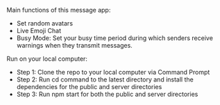 Main functions of this message app:
- Set random avatars
- Live Emoji Chat
- Busy Mode: Set your busy time period during which senders receive warnings when they transmit messages.




 Run on your local computer: 
- Step 1: Clone the repo to your local computer via Command Prompt
- Step 2: Run cd command to the latest directory and install the dependencies for the public and server directories
- Step 3: Run npm start for both the public and server directories
